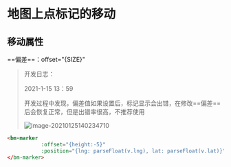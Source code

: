 # 地图上点标记的移动

## 移动属性

==偏差==：offset="{SIZE}"

> 开发日志：
>
> 2021-1-15 13：59
>
> 开发过程中发现，偏差值如果设置后，标记显示会出错，在修改==偏差==后会恢复正常，但是出错率很高，不推荐使用
>
> ![image-20210125140234710](C:%5CUsers%5CAdministrator%5CDesktop%5C%E5%AD%A6%E4%B9%A0%E6%96%87%E6%A1%A3%5Cmd%5C%E5%9B%BE%E7%89%87%E5%BA%93%5Cimage-20210125140234710.png)

```html
<bm-marker 
           :offset="{height:-5}"
           :position="{lng: parseFloat(v.lng), lat: parseFloat(v.lat)}"
</bm-marker>
```

